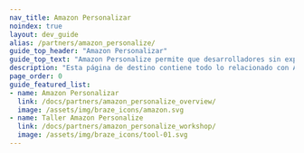 ```yaml
---
nav_title: Amazon Personalizar
noindex: true
layout: dev_guide
alias: /partners/amazon_personalize/
guide_top_header: "Amazon Personalizar"
guide_top_text: "Amazon Personalize permite que desarrolladores sin experiencia previa de aprendizaje automático logren integrar sofisticadas capacidades de personalización a sus aplicaciones. Con Personalize, usted proporciona un flujo de actividad de su aplicación y un inventario de artículos para recomendar, y Personalize procesará los datos para entrenar un modelo de personalización adaptado a sus datos."
description: "Esta página de destino contiene todo lo relacionado con Amazon Personalize, incluidas las instrucciones de integración y orientación para talleres."
page_order: 0
guide_featured_list:
- name: Amazon Personalizar
  link: /docs/partners/amazon_personalize_overview/
  image: /assets/img/braze_icons/amazon.svg
- name: Taller Amazon Personalize
  link: /docs/partners/amazon_personalize_workshop/
  image: /assets/img/braze_icons/tool-01.svg
---
```


<br> 
